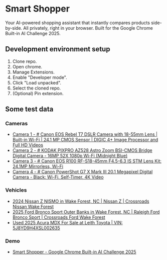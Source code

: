# Smart Shopper
Your AI-powered shopping assistant that instantly compares products side-by-side. All privately, right in your browser. Built for the Google Chrome Built-in AI Challenge 2025.

## Development environment setup
1. Clone repo.
2. Open chrome.
3. Manage Extensions.
4. Enable "Developer mode".
5. Click "Load unpacked".
6. Select the cloned repo.
7. (Optional) Pin extension.

## Some test data
### Cameras
- [Camera 1 - # Canon EOS Rebel T7 DSLR Camera with 18-55mm Lens | Built-in Wi-Fi | 24.1 MP CMOS Sensor | DIGIC 4+ Image Processor and Full HD Videos](https://www.amazon.com/Canon-Rebel-T7-18-55mm-II/dp/B07C2Z21X5/ref=sr_1_5?dib=eyJ2IjoiMSJ9.Ezjbl03fB5nufV5HyxNdrVbJ10qxX3r1eA2SdG5PIH0zJDf0mbP0Y1yRao6Yf5Qo-ZxX0Qpto_GExZayfMbrGIwatt1-2cVCcPhfR3EvgFPQ2eZh1SD-Ea1dicQz8mgPkAI-rSHuJjMcsZiQCjXck86Kxp-CFidS-qZd8-IpW9wTfdwKEkFGhj6Kt-52vF5KitTjJLQqEAtFk5FwYwvGJOVCuJlcSSkNiJRHeMXODCM.Z2YtzPTZ-6bH1VKjVhDgax4RY2bUcPBfh16PNw7lQWg&dib_tag=se&keywords=camera&qid=1761421998&sr=8-5)
- [Camera 2 - # KODAK PIXPRO AZ528 Astro Zoom BSI-CMOS Bridge Digital Camera - 16MP 52X 1080p Wi-Fi (Midnight Blue)](https://www.walmart.com/ip/KODAK-PIXPRO-AZ528-Astro-Zoom-BSI-CMOS-Bridge-Digital-Camera-16MP-52X-1080p-Wi-Fi-Midnight-Blue/835791235?classType=REGULAR&adsRedirect=true)
- [Camera 3 - # Canon EOS R100 RF-S18-45mm F4.5-6.3 IS STM Lens Kit: 24.1MP Mirrorless, Wi-Fi](https://www.target.com/p/canon-eos-r100-rf-s18-45mm-f4-5-6-3-is-stm-lens-kit/-/A-89177813#lnk=sametab)
- [Camera 4 - # Canon PowerShot G7 X Mark III 20.1 Megapixel Digital Camera - Black: Wi-Fi, Self-Timer, 4K Video](https://www.target.com/p/canon-powershot-g7-x-mark-iii-20-1-megapixel-digital-camera-black/-/A-91467769#lnk=sametab)
### Vehicles
- [2024 Nissan Z NISMO in Wake Forest, NC | Nissan Z | Crossroads Nissan Wake Forest](https://www.crossroadsnissanwf.com/new-Wake+Forest-2024-Nissan-Z-NISMO-JN1BZ4CH7RM362973)
- [2025 Ford Bronco Sport Outer Banks in Wake Forest, NC | Raleigh Ford Bronco Sport | Crossroads Ford Wake Forest](https://www.crossroadsfordwakeforest.com/new-Wake+Forest-2025-Ford-Bronco+Sport-Outer+Banks-3FMCR9CN1SRF39126)
- [Used 2025 Acura MDX For Sale at Leith Toyota | VIN: 5J8YD9H4XSL002635](https://www.leithtoyota.com/used/Acura/2025-Acura-MDX-eb0b2978ac181ac43f14aa24cbd2d6b3.htm)

### Demo
- [Smart Shopper - Google Chrome Built-in AI Challenge 2025](https://youtu.be/JLfvk7UQFM4)
